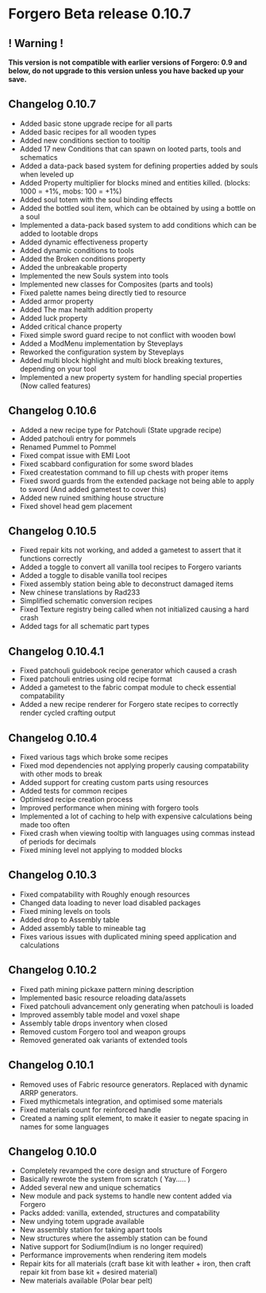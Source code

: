 # Forgero Beta release 0.10.7

## ! Warning !

**This version is not compatible with earlier versions of Forgero: 0.9 and below, do not upgrade to this version unless
you have backed up your save.**

## Changelog 0.10.7

* Added basic stone upgrade recipe for all parts
* Added basic recipes for all wooden types
* Added new conditions section to tooltip
* Added 17 new Conditions that can spawn on looted parts, tools and schematics
* Added a data-pack based system for defining properties added by souls when leveled up
* Added Property multiplier for blocks mined and entities killed. (blocks: 1000 = +1%, mobs: 100 = +1%)
* Added soul totem with the soul binding effects
* Added the bottled soul item, which can be obtained by using a bottle on a soul
* Implemented a data-pack based system to add conditions which can be added to lootable drops
* Added dynamic effectiveness property
* Added dynamic conditions to tools
* Added the Broken conditions property
* Added the unbreakable property
* Implemented the new Souls system into tools
* Implemented new classes for Composites (parts and tools)
* Fixed palette names being directly tied to resource
* Added armor property
* Added The max health addition property
* Added luck property
* Added critical chance property
* Fixed simple sword guard recipe to not conflict with wooden bowl
* Added a ModMenu implementation by Steveplays
* Reworked the configuration system by Steveplays
* Added multi block highlight and multi block breaking textures, depending on your tool
* Implemented a new property system for handling special properties (Now called features)

## Changelog 0.10.6

* Added a new recipe type for Patchouli (State upgrade recipe)
* Added patchouli entry for pommels
* Renamed Pummel to Pommel
* Fixed compat issue with EMI Loot
* Fixed scabbard configuration for some sword blades
* Fixed createstation command to fill up chests with proper items
* Fixed sword guards from the extended package not being able to apply to sword (And added gametest to cover this)
* Added new ruined smithing house structure
* Fixed shovel head gem placement

## Changelog 0.10.5

* Fixed repair kits not working, and added a gametest to assert that it functions correctly
* Added a toggle to convert all vanilla tool recipes to Forgero variants
* Added a toggle to disable vanilla tool recipes
* Fixed assembly station being able to deconstruct damaged items
* New chinese translations by Rad233
* Simplified schematic conversion recipes
* Fixed Texture registry being called when not initialized causing a hard crash
* Added tags for all schematic part types

## Changelog 0.10.4.1

* Fixed patchouli guidebook recipe generator which caused a crash
* Fixed patchouli entries using old recipe format
* Added a gametest to the fabric compat module to check essential compatability
* Added a new recipe renderer for Forgero state recipes to correctly render cycled crafting output

## Changelog 0.10.4

* Fixed various tags which broke some recipes
* Fixed mod dependencies not applying properly causing compatability with other mods to break
* Added support for creating custom parts using resources
* Added tests for common recipes
* Optimised recipe creation process
* Improved performance when mining with forgero tools
* Implemented a lot of caching to help with expensive calculations being made too often
* Fixed crash when viewing tooltip with languages using commas instead of periods for decimals
* Fixed mining level not applying to modded blocks

## Changelog 0.10.3

* Fixed compatability with Roughly enough resources
* Changed data loading to never load disabled packages
* Fixed mining levels on tools
* Added drop to Assembly table
* Added assembly table to mineable tag
* Fixes various issues with duplicated mining speed application and calculations

## Changelog 0.10.2

* Fixed path mining pickaxe pattern mining description
* Implemented basic resource reloading data/assets
* Fixed patchouli advancement only generating when patchouli is loaded
* Improved assembly table model and voxel shape
* Assembly table drops inventory when closed
* Removed custom Forgero tool and weapon groups
* Removed generated oak variants of extended tools

## Changelog 0.10.1

* Removed uses of Fabric resource generators. Replaced with dynamic ARRP generators.
* Fixed mythicmetals integration, and optimised some materials
* Fixed materials count for reinforced handle
* Created a naming split element, to make it easier to negate spacing in names for some languages

## Changelog 0.10.0

* Completely revamped the core design and structure of Forgero
* Basically rewrote the system from scratch ( Yay..... )
* Added several new and unique schematics
* New module and pack systems to handle new content added via Forgero
* Packs added: vanilla, extended, structures and compatability
* New undying totem upgrade available
* New assembly station for taking apart tools
* New structures where the assembly station can be found
* Native support for Sodium(Indium is no longer required)
* Performance improvements when rendering item models
* Repair kits for all materials (craft base kit with leather + iron, then craft repair kit from base kit + desired
  material)
* New materials available (Polar bear pelt)


